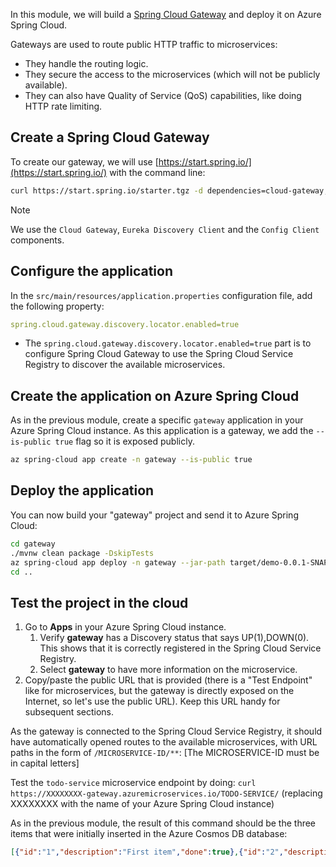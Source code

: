 In this module, we will build a [Spring Cloud Gateway](https://spring.io/projects/spring-cloud-gateway) and deploy it on Azure Spring Cloud.

Gateways are used to route public HTTP traffic to microservices:

- They handle the routing logic.
- They secure the access to the microservices (which will not be publicly available).
- They can also have Quality of Service (QoS) capabilities, like doing HTTP rate limiting.

## Create a Spring Cloud Gateway

To create our gateway, we will use [https://start.spring.io/](https://start.spring.io/) with the command line:

```bash
curl https://start.spring.io/starter.tgz -d dependencies=cloud-gateway,cloud-eureka,cloud-config-client -d baseDir=gateway -d bootVersion=2.4.0.RELEASE -d javaVersion=1.8 | tar -xzvf -
```

> [!NOTE]
> We use the `Cloud Gateway`, `Eureka Discovery Client` and the `Config Client` components.

## Configure the application

In the `src/main/resources/application.properties` configuration file, add the following property:

```yaml
spring.cloud.gateway.discovery.locator.enabled=true
```

- The `spring.cloud.gateway.discovery.locator.enabled=true` part is to configure Spring Cloud Gateway to use the Spring Cloud Service Registry to discover the available microservices.

## Create the application on Azure Spring Cloud

As in the previous module, create a specific `gateway` application in your Azure Spring Cloud instance. As this application is a gateway, we add the `--is-public true` flag so it is exposed publicly.

```bash
az spring-cloud app create -n gateway --is-public true
```

## Deploy the application

You can now build your "gateway" project and send it to Azure Spring Cloud:

```bash
cd gateway
./mvnw clean package -DskipTests
az spring-cloud app deploy -n gateway --jar-path target/demo-0.0.1-SNAPSHOT.jar
cd ..
```

## Test the project in the cloud

1. Go to **Apps** in your Azure Spring Cloud instance.
    1. Verify **gateway** has a Discovery status that says UP(1),DOWN(0). This shows that it is correctly registered in the Spring Cloud Service Registry.
    1. Select **gateway** to have more information on the microservice.
1. Copy/paste the public URL that is provided (there is a "Test Endpoint" like for microservices, but the gateway is directly exposed on the Internet, so let's use the public URL). Keep this URL handy for subsequent sections.

As the gateway is connected to the Spring Cloud Service Registry, it should have automatically opened routes to the available microservices, with URL paths in the form of `/MICROSERVICE-ID/**`:
[The MICROSERVICE-ID must be in capital letters]

Test the `todo-service` microservice endpoint by doing: `curl https://XXXXXXXX-gateway.azuremicroservices.io/TODO-SERVICE/` (replacing XXXXXXXX with the name of your Azure Spring Cloud instance)

As in the previous module, the result of this command should be the three items that were initially inserted in the Azure Cosmos DB database:

```json
[{"id":"1","description":"First item","done":true},{"id":"2","description":"Second item","done":true},{"id":"3","description":"Third item","done":false}]
```
